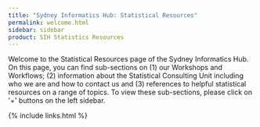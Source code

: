 ```yaml
---
title: "Sydney Informatics Hub: Statistical Resources"
permalink: welcome.html
sidebar: sidebar
product: SIH Statistics Resources
---
```


Welcome to the Statistical Resources page of the Sydney Informatics Hub. On this page, you can find sub-sections on (1) our Workshops and Workflows; (2) information about the Statistical Consulting Unit including who we are and how to contact us and (3) references to helpful statistical resources on a range of topics. To view these sub-sections, please click on '+' buttons on the left sidebar.

{% include links.html %}
